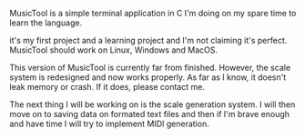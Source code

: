 MusicTool is a simple terminal application in C I'm doing on my spare time to learn the language. 

it's my first project and a learning project and I'm not claiming it's perfect.
MusicTool should work on Linux, Windows and MacOS.

This version of MusicTool is currently far from finished. However, the scale system is redesigned and now works properly. As far as I know, it doesn't leak memory or crash. If it does, please contact me. 

The next thing I will be working on is the scale generation system. I will then move on to saving data on formated text files and then if I'm brave enough and have time I will try to implement MIDI generation. 



